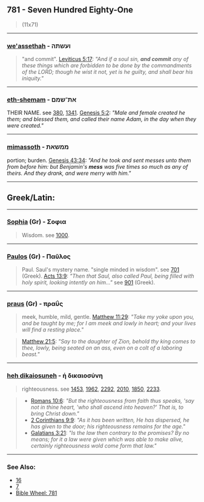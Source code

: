 ## 781 - Seven Hundred Eighty-One
> (11x71)

---

### [we'assethah](/keys/VOShThH) - ועשתה
> "and commit". [Leviticus 5:17](http://biblehub.com/leviticus/5-17.htm): *"And if a soul sin, **and commit** any of these things which are forbidden to be done by the commandments of the LORD; though he wist it not, yet is he guilty, and shall bear his iniquity."*

---

### [eth-shemam](/keys/ATh-ShMM) - את־שמם
THEIR NAME. see [380](380), [1341](1341). [Genesis 5:2](https://biblehub.com/genesis/5-2.htm): *"Male and female created he them; and blessed them, and called their name Adam, in the day when they were created."*

---

### [mimassoth](/keys/MMShATh) - ממשאת
portion; burden. [Genesis 43:34](https://biblehub.com/genesis/43-34.htm): *"And he took and sent messes unto them from before him: but Benjamin's **mess** was five times so much as any of theirs. And they drank, and were merry with him."*

---

## Greek/Latin:

---

### [Sophia](/greek?word=sophia) (Gr) - Σοφια
> Wisdom. see [1000](1000).

---

### [Paulos](/greek?word=paulos) (Gr) - Παῦλος
> Paul. Saul's mystery name. "single minded in wisdom". see [701](701) (Greek). [Acts 13:9](http://biblehub.com/acts/13-9.htm): *"Then that Saul, also called Paul, being filled with holy spirit, looking intently on him..."* see [901](901) (Greek).

---

### [praus](/greek?word=praus) (Gr) - πραΰς
> meek, humble, mild, gentle. [Matthew 11:29](http://biblehub.com/matthew/11-29.htm): *"Take my yoke upon you, and be taught by me; for I am meek and lowly in heart; and your lives will find a resting place."*

> [Matthew 21:5](http://biblehub.com/matthew/21-5.htm): *"Say to the daughter of Zion, behold thy king comes to thee, lowly, being seated on an ass, even on a colt of a laboring beast."*

---

### [heh dikaiosuneh](/greek?word=h+dikaiosunh) - ἡ δικαιοσύνη
> righteousness. see [1453](1453), [1962](1962), [2292](2292), [2010](2010), [1850](1850), [2233](2233).

> - [Romans 10:6](http://biblehub.com/romans/10-6.htm): *"But the righteousness from faith thus speaks, 'say not in thine heart, 'who shall ascend into heaven?' That is, to bring Christ down."*
> - [2 Corinthians 9:9](http://biblehub.com/2_corinthians/9-9.htm): *"As it has been written, He has dispersed, he has given to the door; his righteousness remains for the age."*
> - [Galatians 3:21](http://biblehub.com/galatians/3-21.htm): *"Is the law then contrary to the promises? By no means; for it a law were given which was able to make alive, certainly righteousness wold come form that law."*

---

### See Also:

- [16](16)
- [7](7)
- [Bible Wheel: 781](https://www.biblewheel.com//GR/GR_Database.php?SearchBy_Gematria=781)

